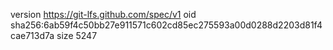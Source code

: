 version https://git-lfs.github.com/spec/v1
oid sha256:6ab59f4c50bb27e911571c602cd85ec275593a00d0288d2203d81f4cae713d7a
size 5247
